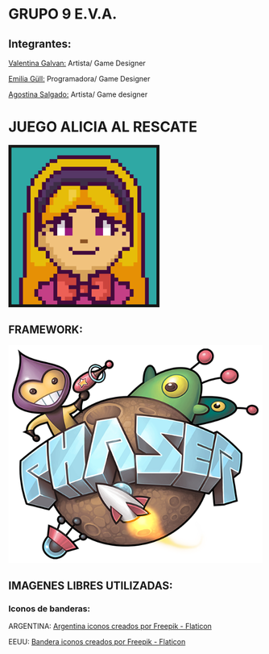 # GRUPO 9 E.V.A.

## Integrantes:

[Valentina Galvan:](https://github.com/ValentinaGalvan) Artista/ Game Designer


[Emilia Güll:](https://github.com/EmiGull) Programadora/ Game Designer


[Agostina Salgado:](https://github.com/AGO0SALGADO) Artista/ Game designer

# JUEGO ALICIA AL RESCATE
![Logo Alicia al Rescate](https://github.com/EmiGull/ALICIA-AL-RESCATE-2.0/blob/master/public/assets/images2/alicia.png)


## FRAMEWORK:
![Logo Phaser 3](https://github.com/EmiGull/ALICIA-AL-RESCATE-2.0/blob/master/public/assets/images2/phaser.png)


## IMAGENES LIBRES UTILIZADAS:
### Iconos de banderas:
ARGENTINA: <a href="https://www.flaticon.es/iconos-gratis/argentina" title="argentina iconos">Argentina iconos creados por Freepik - Flaticon</a>

EEUU: <a href="https://www.flaticon.es/iconos-gratis/bandera" title="bandera iconos">Bandera iconos creados por Freepik - Flaticon</a>





